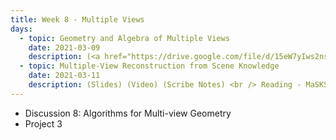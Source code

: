 ```yaml
---
title: Week 8 - Multiple Views 
days:
  - topic: Geometry and Algebra of Multiple Views
    date: 2021-03-09
    description: (<a href="https://drive.google.com/file/d/15eW7yIws2nsRVzCLJjtSIo_3rNdyFzfZ/view?usp=sharing">Slides</a>) (<a href="https://youtu.be/z8oaak1Z7vM">Video</a>) (Scribe Notes) <br /> Reading - MaSKS Ch 8 & 9
  - topic: Multiple-View Reconstruction from Scene Knowledge
    date: 2021-03-11
    description: (Slides) (Video) (Scribe Notes) <br /> Reading - MaSKS Ch 9 & 10
---
```


- Discussion 8: Algorithms for Multi-view Geometry
- Project 3